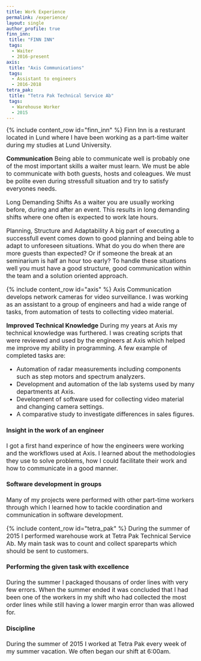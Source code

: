 ```yaml
---
title: Work Experience
permalink: /experience/
layout: single
author_profile: true
finn_inn:
 title: "FINN INN"
 tags: 
  - Waiter
  - 2016-present
axis:
 title: "Axis Communications"
 tags: 
  - Assistant to engineers
  - 2016-2018
tetra_pak:
 title: "Tetra Pak Technical Service Ab"
 tags: 
  - Warehouse Worker
  - 2015
---
```


<span style="font-size: 16px; line-height: normal;">
{% include content_row id="finn_inn" %}
 Finn Inn is a resturant located in Lund where I have been working as a part-time waiter during my studies at Lund University.

<b>Communication</b>
Being able to communicate well is probably one of the most important skills a waiter must learn. We must be able to communicate with both guests, 
hosts and coleagues. We must be polite even during stressfull situation and try to satisfy everyones needs.

Long Demanding Shifts
As a waiter you are usually working before, during and after an event. This results in long demanding shifts where one often is expected to work late hours.

Planning, Structure and Adaptability 
A big part of executing a successfull event comes down to good planning and being able to adapt to unforeseen situations. 
What do you do when there are more guests than expected? Or if someone the break at an seminarium is half an hour too early?
To handle these situations well you must have a good structure, good communication within the team and a solution oriented approach. 

{% include content_row id="axis" %}
Axis Communication develops network cameras for video surveillance. 
I was working as an assistant to a group of engineers and had a wide range of tasks, from automation of tests to collecting video material. 

<b>Improved Technical Knowledge</b>
During my years at Axis my technical knowledge was furthered. I was creating scripts that were reviewed and used by the engineers at Axis which helped me 
improve my ability in programming. A few example of completed tasks are:
- Automation of radar measurements including components such as step motors and spectrum analyzers. 
- Development and automation of the lab systems used by many departments at Axis. 
- Development of software used for collecting video material and changing camera settings.
- A comparative study to investigate differences in sales figures.

#### Insight in the work of an engineer
I got a first hand experince of how the engineers were working and the workflows used at Axis. I learned about the methodologies they use to solve problems,
how I could facilitate their work and how to communicate in a good manner.

#### Software development in groups 
Many of my projects were performed with other part-time workers through which I learned how to tackle coordination and communication in software development. 

{% include content_row id="tetra_pak" %}
During the summer of 2015 I performed warehouse work at Tetra Pak Technical Service Ab. 
My main task was to count and collect spareparts which should be sent to customers. 

#### Performing the given task with excellence
During the summer I packaged thousans of order lines with very few errors. When the summer ended it was concluded that I had been one of the workers in
my shift who had collected the most order lines while still having a lower margin error than was allowed for.

#### Discipline
During the summer of 2015 I worked at Tetra Pak every week of my summer vacation. We often began our shift at 6:00am.
</span>
